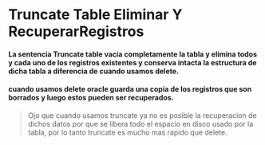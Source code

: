 # Truncate Table Eliminar Y RecuperarRegistros
#### La sentencia Truncate table vacia completamente la tabla y elimina todos y cada uno de los registros existentes y conserva intacta la estructura de dicha tabla a diferencia de cuando usamos delete.
#### cuando usamos delete oracle guarda una copia de los registros que son borrados y luego estos pueden ser recuperados.
> Ojo que cuando usamos truncate ya no es posible la recuperacion de dichos datos por que se libera todo el espacio en disco usado por la tabla, por lo tanto truncate es mucho mas rapido que delete.
